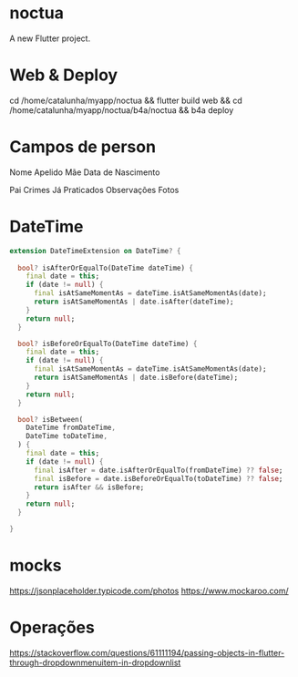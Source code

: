 # noctua

A new Flutter project.


# Web & Deploy

cd /home/catalunha/myapp/noctua && flutter build web && cd /home/catalunha/myapp/noctua/b4a/noctua && b4a deploy

# Campos de person

Nome
Apelido
Mãe
Data de Nascimento

Pai
Crimes Já Praticados
Observações
Fotos


# DateTime
```Dart
extension DateTimeExtension on DateTime? {
  
  bool? isAfterOrEqualTo(DateTime dateTime) {
    final date = this;
    if (date != null) {
      final isAtSameMomentAs = dateTime.isAtSameMomentAs(date);
      return isAtSameMomentAs | date.isAfter(dateTime);
    }
    return null;
  }

  bool? isBeforeOrEqualTo(DateTime dateTime) {
    final date = this;
    if (date != null) {
      final isAtSameMomentAs = dateTime.isAtSameMomentAs(date);
      return isAtSameMomentAs | date.isBefore(dateTime);
    }
    return null;
  }

  bool? isBetween(
    DateTime fromDateTime,
    DateTime toDateTime,
  ) {
    final date = this;
    if (date != null) {
      final isAfter = date.isAfterOrEqualTo(fromDateTime) ?? false;
      final isBefore = date.isBeforeOrEqualTo(toDateTime) ?? false;
      return isAfter && isBefore;
    }
    return null;
  }

}
```


# mocks
https://jsonplaceholder.typicode.com/photos
https://www.mockaroo.com/


# Operações

https://stackoverflow.com/questions/61111194/passing-objects-in-flutter-through-dropdownmenuitem-in-dropdownlist

